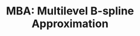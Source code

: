 ---
schema: default
title: 'MBA: Multilevel B-spline Approximation'
organization: Biostatistics
notes: ''
resources:
  - name: 'MBA: Multilevel B-spline Approximation'
    url: 'https://cran.r-project.org/web/packages/MBA/index.html'
    format: ''
license: 'https://creativecommons.org/licenses/by/4.0/'
maintainer: ''
maintainer_email: FSPHopendata@ph.ucla.edu
---